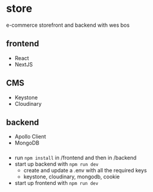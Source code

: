 # store
e-commerce storefront and backend with wes bos

## frontend
- React
- NextJS

## CMS
- Keystone
- Cloudinary

## backend
- Apollo Client
- MongoDB

###
- run `npm install` in /frontend and then in /backend
- start up backend with `npm run dev`
  - create and update a .env with all the required keys
  - keystone, cloudinary, mongodb, cookie
- start up frontend with `npm run dev`
